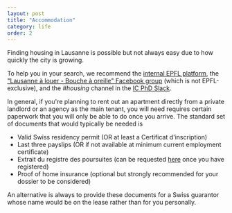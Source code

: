 ```yaml
---
layout: post
title: "Accommodation"
category: life
order: 2
---
```


Finding housing in Lausanne is possible but not always easy due to how quickly the city is growing.

To help you in your search, we recommend the [internal EPFL platform](http://logement.epfl.ch/PhD),
the ["Lausanne à louer - Bouche à oreille" Facebook group](https://www.facebook.com/groups/330486193693264/) (which is not EPFL-exclusive),
and the _#housing_ channel in the [IC PhD Slack](https://join.slack.com/t/epfl-phd/shared_invite/zt-3c4lta837-tW7NVg0otxBgF5yBfBjgPw).

In general, if you're planning to rent out an apartment directly from a private landlord or an agency as the main tenant,
you will need requires certain paperwork that you will only be able to do once you arrive. The standard set of documents that would typically be needed is

* Valid Swiss residency permit (OR at least a Certificat d'inscription)
* Last three payslips (OR if not available at minimum current employment certificate)
* Extrait du registre des poursuites (can be requested [here](https://www.vd.ch/prestation/demander-un-extrait-du-registre-des-poursuites-pour-soi-meme) once you have registered)
* Proof of home insurance (optional but strongly recommended for your dossier to be considered)

An alternative is always to provide these documents for a Swiss guarantor whose name would be on the lease rather than for you personally.
